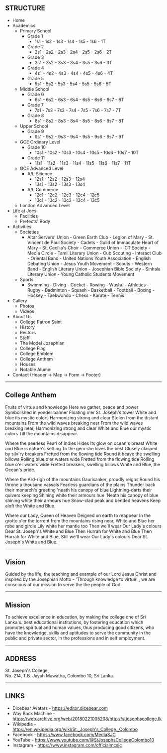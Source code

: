 ## STRUCTURE

- Home
- Academics
    - Primary School
        - Grade 1
            - 1s1 - 1s2 - 1s3 - 1s4 - 1s5 - 1s6 - 1T
        - Grade 2
            - 2s1 - 2s2 - 2s3 - 2s4 - 2s5 - 2s6 - 2T
        - Grade 3
            - 3s1 - 3s2 - 3s3 - 3s4 - 3s5 - 3s6 - 3T
        - Grade 4
            - 4s1 - 4s2 - 4s3 - 4s4 - 4s5 - 4s6 - 4T
        - Grade 5
            - 5s1 - 5s2 - 5s3 - 5s4 - 5s5 - 5s6 - 5T
    - Middle School
        - Grade 6
            - 6s1 - 6s2 - 6s3 - 6s4 - 6s5 - 6s6 - 6s7 - 6T
        - Grade 7
            - 7s1 - 7s2 - 7s3 - 7s4 - 7s5 - 7s6 - 7s7 - 7T
        - Grade 8
            - 8s1 - 8s2 - 8s3 - 8s4 - 8s5 - 8s6 - 8s7 - 8T
    - Upper School
        - Grade 9
            - 9s1 - 9s2 - 9s3 - 9s4 - 9s5 - 9s6 - 9s7 - 9T
    - GCE Ordinary Level
        - Grade 10
            - 10s1 - 10s2 - 10s3 - 10s4 - 10s5 - 10s6 - 10s7 - 10T
        - Grade 11
            - 11s1 - 11s2 - 11s3 - 11s4 - 11s5 - 11s6 - 11s7 - 11T
    - GCE Advanced Level
        - A/L Science
            - 12s1 - 12s2 - 12s3 - 12s4
            - 13s1 - 13s2 - 13s3 - 13s4
        - A/L Commerce
            - 12c1 - 12c2 - 12c3 - 12c4 - 12c5
            - 13c1 - 13c2 - 13c3 - 13c4 - 13c5
    - London Advanced Level
- Life at Joes
    - Facilities
    - Prefects' Body
- Activities
    - Societies
        - Altar Servers' Union - Green Earth Club - Legion of Mary - St. Vincent de Paul Society - Cadets - Gulid of Immaculate Heart of Mary - St. Cecilia's Choir - Commerce Union - ICT Society - Media Circle - Tamil Literary Union - Cub Scouting - Interact Club - Oriental Band - United Nations Youth Association - English Debating Union - Jesus Youth Movement - Scouts - Western Band - English Literary Union - Josephian Bible Society - Sinhala Literary Union - Young Catholic Students Movement
    - Sports
        - Swimming - Diving - Cricket - Rowing - Wushu - Athletics - Rugby - Badminton - Squash - Basketball - Football - Boxing - Hockey - Taekwondo - Chess - Karate - Tennis
- Gallery
    - Photos
    - Videos
- About Us
    - College Patron Saint
    - History
    - Rectors
    - Staff
    - The Model Josephian
    - College Flag
    - College Emblem
    - College Anthem
    - Houses
    - Notable Alumni
- Contact (Header -> Map -> Form -> Footer)

<hr>

## College Anthem

Fruits of virtue and knowledge Here we gather, peace and power Symbolished in yonder banner Floating o'er St. Joseph's tower White and blue its mystic colors Harmonizing strong and clear Stolen from the distant mountains From the wild waves breaking near From the wild waves breaking near, Harmonizing strong and clear White and Blue our mystic colors Till the mountains disappear.

Where the peerless Pearl of Indies Hides Its glow on ocean's breast White and Blue is nature's setting To the gem she loves the best Closely clasped by silv'ry breakers Fretted from the flowing tide Round it heave the swelling billows Rolling blue o'er waters wide Fretted from the flowing tide Rolling blue o'er waters wide Fretted breakers, swelling billows White and Blue, the Ocean's pride.

Where the Ard-righ of the mountains Gaurisanker, proudly reigns Round his throne a thousand vassals Fearless guardians of the plains Thunder back their monarch's greeting 'neath his canopy of blue Lightning-darts their quivers keeping Shining white their armours hue 'Neath his canopy of blue shining white their armours hue Snow-clad peak and bended heavens Keep aloft the White and Blue.

Where our Lady, Queen of Heaven Deigned on earth to reappear In the grotto o'er the torrent from the mountains rising near, White and Blue her robe and girdle Lily white her mantle too Then we'll wear Our Lady's colours Dear St. Joseph's White and Blue Then Hurrah for White and Blue Then Hurrah for White and Blue, Still we'll wear Our Lady's colours Dear St. Joseph's White and Blue.

<hr>

## Vision

Guided by the life, the teaching and example of our Lord Jesus Christ and inspired by the Josephian Motto - 'Through knowledge to virtue' , we are conscious of our mission to serve the the people of God.

<hr>

## Mission

To achieve excellence in education, by making the college one of Sri Lanka's. best educational institutions, by fostering education which promotes spiritual and human values, thus producing good citizens, who have the knowledge, skills and aptitudes to serve the community in the public and private sector, in the professions and in self employment.

<hr>

## ADDRESS

St. Joseph's College, <br>
No. 214, T.B. Jayah Mawatha, Colombo 10, Sri Lanka.

<hr>

## LINKS

- Dicebear Avatars - https://editor.dicebear.com
- Way Back Machine - https://web.archive.org/web/20180221005208/http://stjosephscollege.lk
- Wikipedia - https://en.wikipedia.org/wiki/St._Joseph's_College,_Colombo
- Facebook - https://www.facebook.com/MediaSJC
- YouTube - https://www.youtube.com/@StJosephsCollegeColombo10
- Instagram - https://www.instagram.com/officialmcsjc